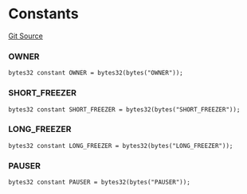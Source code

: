 # Constants
[Git Source](https://github.com/larrythecucumber321/protocol/blob/0e60393685a4ae7994ac986273cdfa4cf9c069ed/contracts/interfaces/IMain.sol)

### OWNER

```solidity
bytes32 constant OWNER = bytes32(bytes("OWNER"));
```

### SHORT_FREEZER

```solidity
bytes32 constant SHORT_FREEZER = bytes32(bytes("SHORT_FREEZER"));
```

### LONG_FREEZER

```solidity
bytes32 constant LONG_FREEZER = bytes32(bytes("LONG_FREEZER"));
```

### PAUSER

```solidity
bytes32 constant PAUSER = bytes32(bytes("PAUSER"));
```

